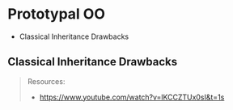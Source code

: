 # Prototypal OO

* Classical Inheritance Drawbacks

## Classical Inheritance Drawbacks

> Resources:
> * https://www.youtube.com/watch?v=lKCCZTUx0sI&t=1s
